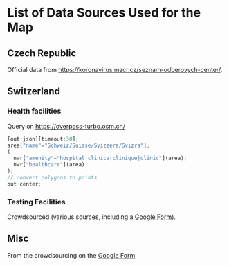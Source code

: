 # List of Data Sources Used for the Map

## Czech Republic 

Official data from https://koronavirus.mzcr.cz/seznam-odberovych-center/.

## Switzerland

### Health facilities

Query on https://overpass-turbo.osm.ch/ 

```js
[out:json][timeout:30];
area["name"="Schweiz/Suisse/Svizzera/Svizra"]; 
(
  nwr["amenity"~"hospital|clinica|clinique|clinic"](area);
  nwr["healthcare"](area);
);
// convert polygons to points
out center;
```

### Testing Facilities

Crowdsourced (various sources, including a [Google Form](https://docs.google.com/forms/d/e/1FAIpQLSfpChekpNXQyKVn9tOCvnQmEW5T_VMQmtV5cAVMucnCyJGDGw/viewform?usp=sf_link)).

## Misc

From the crowdsourcing on the [Google Form](https://docs.google.com/forms/d/e/1FAIpQLSfpChekpNXQyKVn9tOCvnQmEW5T_VMQmtV5cAVMucnCyJGDGw/viewform?usp=sf_link).


